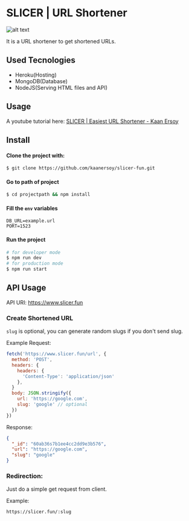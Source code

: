 # SLICER | URL Shortener

![alt text](https://github.com/kaanersoy/slicer-fun/blob/main/public/assets/slicer-logo-purp.svg)

It is a URL shortener to get shortened URLs.

## Used Tecnologies

- Heroku(Hosting)
- MongoDB(Database)
- NodeJS(Serving HTML files and API)

## Usage

A youtube tutorial here: [SLICER | Easiest URL Shortener - Kaan Ersoy](https://youtu.be/42bQf-04q6Y)

## Install

#### Clone the project with:

  ```bash
  $ git clone https://github.com/kaanersoy/slicer-fun.git
  ```

#### Go to path of project

  ```bash
  $ cd projectpath && npm install
  ```

#### Fill the `env` variables

  ```
  DB_URL=example.url
  PORT=1523
  ```

#### Run the project

  ```bash
  # for developer mode
  $ npm run dev
  # for production mode
  $ npm run start
  ```

## API Usage

API URI: https://www.slicer.fun

### Create Shortened URL

`slug` is optional, you can generate random slugs if you don't send slug.

Example Request:

```js
fetch('https://www.slicer.fun/url', {
  method: 'POST',
  headers: {
    headers: {
      'Content-Type': 'application/json'
    },
  }
  body: JSON.stringify({
    url: 'https://google.com',
    slug: 'google' // optional
  })
})
```
Response: 
```json
{
  "_id": "60ab36s7b1ee4cc2dd9e3b576",
  "url": "https://google.com",
  "slug": "google"
}
```

### Redirection:

Just do a simple get request from client.

Example: 
```
https://slicer.fun/:slug
```

